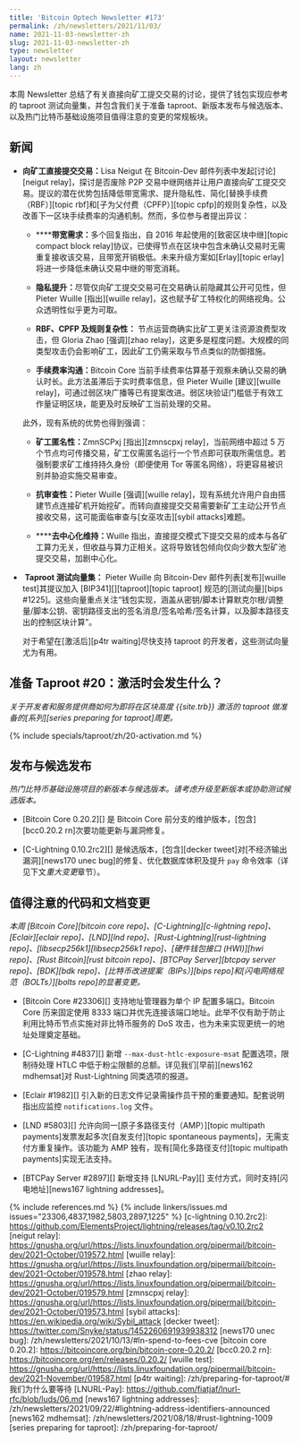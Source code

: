 ```yaml
---
title: 'Bitcoin Optech Newsletter #173'
permalink: /zh/newsletters/2021/11/03/
name: 2021-11-03-newsletter-zh
slug: 2021-11-03-newsletter-zh
type: newsletter
layout: newsletter
lang: zh
---
```

本周 Newsletter 总结了有关直接向矿工提交交易的讨论，提供了钱包实现应参考的 taproot 测试向量集，并包含我们关于准备 taproot、新版本发布与候选版本、以及热门比特币基础设施项目值得注意的变更的常规板块。

## 新闻

- ​**<!--submitting-transactions-directly-to-miners-->**​**向矿工直接提交交易：​**
  Lisa Neigut 在 Bitcoin-Dev 邮件列表中发起[讨论][neigut relay]，探讨是否废除 P2P 交易中继网络并让用户直接向矿工提交交易。提议的潜在优势包括降低带宽需求、提升隐私性、简化[替换手续费（RBF）][topic rbf]和[子为父付费（CPFP）][topic cpfp]的规则复杂性，以及改善下一区块手续费率的沟通机制。然而，多位参与者提出异议：

  - ​​**<!--bandwidth-requirements-->****带宽需求：​** 多个回复指出，自 2016 年起使用的[致密区块中继][topic compact block relay]协议，已使得节点在区块中包含未确认交易时无需重复接收该交易，且带宽开销极低。未来升级方案如[Erlay][topic erlay]将进一步降低未确认交易中继的带宽消耗。

  - ​**<!--improved-privacy-->**​**隐私提升：​** 尽管仅向矿工提交交易可在交易确认前隐藏其公开可见性，但 Pieter Wuille [指出][wuille relay]，这也赋予矿工特权化的网络视角。公众透明性似乎更为可取。

  - ​**<!--rbf-cpfp-and-package-complexity-->**​**RBF、CPFP 及规则复杂性：​** 节点运营商确实比矿工更关注资源浪费型攻击，但 Gloria Zhao [强调][zhao relay]，这更多是程度问题。大规模的同类型攻击仍会影响矿工，因此矿工仍需采取与节点类似的防御措施。

  - ​**<!--feerate-communication-->**​**手续费率沟通：​** Bitcoin Core 当前手续费率估算基于观察未确认交易的确认时长。此方法虽滞后于实时费率信息，但 Pieter Wuille [建议][wuille relay]，可通过弱区块广播等已有提案改进。弱区块验证门槛低于有效工作量证明区块，能更及时反映矿工当前处理的交易。

  此外，现有系统的优势也得到强调：

  - ​**<!--miner-anonymity-->**​**矿工匿名性：​** ZmnSCPxj [指出][zmnscpxj relay]，当前网络中超过 5 万个节点均可传播交易，矿工仅需匿名运行一个节点即可获取所需信息。若强制要求矿工维持持久身份（即便使用 Tor 等匿名网络），将更容易被识别并胁迫实施交易审查。

  - ​**<!--censorship-resistance-->**​**抗审查性：​** Pieter Wuille [强调][wuille relay]，现有系统允许用户自由搭建节点连接矿机开始挖矿。而转向直接提交交易需要新矿工主动公开节点接收交易，这可能面临审查与[女巫攻击][sybil attacks]难题。

  - ​​**<!--centralization-resistance-->****去中心化维持：​** Wuille 指出，直接提交模式下提交交易的成本与各矿工算力无关，但收益与算力正相关。这将导致钱包倾向仅向少数大型矿池提交交易，加剧中心化。

- ​**<!--taproot-test-vectors-->** ​**Taproot 测试向量集：​**
  Pieter Wuille 向 Bitcoin-Dev 邮件列表[发布][wuille test]其提议加入 [BIP341][][taproot][topic taproot] 规范的[测试向量][bips #1225]。这些向量重点关注“钱包实现，涵盖从密钥/脚本计算默克尔根/调整量/脚本公钥、密钥路径支出的签名消息/签名哈希/签名计算，以及脚本路径支出的控制区块计算”。

  对于希望在[激活后][p4tr waiting]尽快支持 taproot 的开发者，这些测试向量尤为有用。

## 准备 Taproot #20：激活时会发生什么？

*关于开发者和服务提供商如何为即将在区块高度 {{site.trb}} 激活的 taproot 做准备的[系列][series preparing for taproot]周更。*

{% include specials/taproot/zh/20-activation.md %}

## 发布与候选发布

*热门比特币基础设施项目的新版本与候选版本。请考虑升级至新版本或协助测试候选版本。*

- [Bitcoin Core 0.20.2][] 是 Bitcoin Core 前分支的维护版本，[包含][bcc0.20.2 rn]次要功能更新与漏洞修复。

- [C-Lightning 0.10.2rc2][] 是候选版本，[包含][decker tweet]对[不经济输出漏洞][news170 unec bug]的修复、优化数据库体积及提升 `pay` 命令效率（详见下文*重大变更*章节）。

## 值得注意的代码和文档变更

*本周 [Bitcoin Core][bitcoin core repo]、[C-Lightning][c-lightning repo]、[Eclair][eclair repo]、[LND][lnd repo]、[Rust-Lightning][rust-lightning repo]、[libsecp256k1][libsecp256k1 repo]、[硬件钱包接口 (HWI)][hwi repo]、[Rust Bitcoin][rust bitcoin repo]、[BTCPay Server][btcpay server repo]、[BDK][bdk repo]、[比特币改进提案（BIPs）][bips repo]和[闪电网络规范（BOLTs）][bolts repo]的显著变更。*

- [Bitcoin Core #23306][] 支持地址管理器为单个 IP 配置多端口。Bitcoin Core 历来固定使用 8333 端口并优先连接该端口地址。此举不仅有助于防止利用比特币节点实施对非比特币服务的 DoS 攻击，也为未来实现更统一的地址处理奠定基础。

- [C-Lightning #4837][] 新增 `--max-dust-htlc-exposure-msat` 配置选项，限制待处理 HTLC 中低于粉尘限额的总额。详见我们[早前][news162 mdhemsat]对 Rust-Lightning 同类选项的报道。

- [Eclair #1982][] 引入新的日志文件记录需操作员干预的重要通知。配套说明指出应监控 `notifications.log` 文件。

- [LND #5803][] 允许向同一[原子多路径支付（AMP）][topic multipath payments]发票发起多次[自发支付][topic spontaneous payments]，无需支付方重复操作。该功能为 AMP 独有，现有[简化多路径支付][topic multipath payments]实现无法支持。

- [BTCPay Server #2897][] 新增支持 [LNURL-Pay][] 支付方式，同时支持[闪电地址][news167 lightning addresses]。

{% include references.md %}
{% include linkers/issues.md issues="23306,4837,1982,5803,2897,1225" %}
[c-lightning 0.10.2rc2]: https://github.com/ElementsProject/lightning/releases/tag/v0.10.2rc2
[neigut relay]: https://gnusha.org/url/https://lists.linuxfoundation.org/pipermail/bitcoin-dev/2021-October/019572.html
[wuille relay]: https://gnusha.org/url/https://lists.linuxfoundation.org/pipermail/bitcoin-dev/2021-October/019578.html
[zhao relay]: https://gnusha.org/url/https://lists.linuxfoundation.org/pipermail/bitcoin-dev/2021-October/019579.html
[zmnscpxj relay]: https://gnusha.org/url/https://lists.linuxfoundation.org/pipermail/bitcoin-dev/2021-October/019573.html
[sybil attacks]: https://en.wikipedia.org/wiki/Sybil_attack
[decker tweet]: https://twitter.com/Snyke/status/1452260691939938312
[news170 unec bug]: /zh/newsletters/2021/10/13/#ln-spend-to-fees-cve
[bitcoin core 0.20.2]: https://bitcoincore.org/bin/bitcoin-core-0.20.2/
[bcc0.20.2 rn]: https://bitcoincore.org/en/releases/0.20.2/
[wuille test]: https://gnusha.org/url/https://lists.linuxfoundation.org/pipermail/bitcoin-dev/2021-November/019587.html
[p4tr waiting]: /zh/preparing-for-taproot/#我们为什么要等待
[LNURL-Pay]: https://github.com/fiatjaf/lnurl-rfc/blob/luds/06.md
[news167 lightning addresses]: /zh/newsletters/2021/09/22/#lightning-address-identifiers-announced
[news162 mdhemsat]: /zh/newsletters/2021/08/18/#rust-lightning-1009
[series preparing for taproot]: /zh/preparing-for-taproot/
